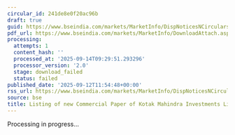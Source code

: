 ```yaml
---
circular_id: 241de8e0f20ac96b
draft: true
guid: https://www.bseindia.com/markets/MarketInfo/DispNoticesNCirculars.aspx?Noticeid={8D6B3CF9-2CEE-453B-91FE-D22E7A20A0EC}&noticeno=20250912-63&dt=09/12/2025&icount=63&totcount=103&flag=0
pdf_url: https://www.bseindia.com/markets/MarketInfo/DownloadAttach.aspx?id=20250912-63&attachedId=
processing:
  attempts: 1
  content_hash: ''
  processed_at: '2025-09-14T09:29:51.293296'
  processor_version: '2.0'
  stage: download_failed
  status: failed
published_date: '2025-09-12T11:54:48+00:00'
rss_url: https://www.bseindia.com/markets/MarketInfo/DispNoticesNCirculars.aspx?Noticeid={8D6B3CF9-2CEE-453B-91FE-D22E7A20A0EC}&noticeno=20250912-63&dt=09/12/2025&icount=63&totcount=103&flag=0
source: bse
title: Listing of new Commercial Paper of Kotak Mahindra Investments Limited
---
```


Processing in progress...